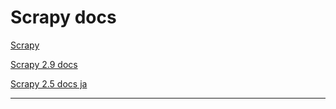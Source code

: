 # Scrapy docs

[Scrapy](https://scrapy.org/)

[Scrapy 2.9 docs](https://docs.scrapy.org/en/latest/)

[Scrapy 2.5 docs ja](https://scrapy-docs-ja.readthedocs.io/ja/latest/index.html)

---
